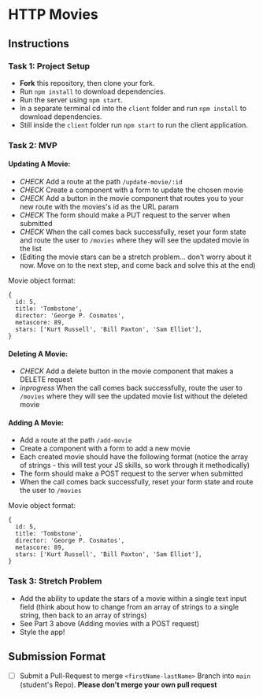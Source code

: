 # HTTP Movies

## Instructions

### Task 1: Project Setup 

- **Fork** this repository, then clone your fork.
- Run `npm install` to download dependencies.
- Run the server using `npm start`.
- In a separate terminal cd into the `client` folder and run `npm install` to download dependencies.
- Still inside the `client` folder run `npm start` to run the client application.

### Task 2: MVP

#### Updating A Movie:

- _CHECK_ Add a route at the path `/update-movie/:id`
- _CHECK_ Create a component with a form to update the chosen movie
- _CHECK_  Add a button in the movie component that routes you to your new route with the movies's id as the URL param
- _CHECK_ The form should make a PUT request to the server when submitted
- _CHECK_ When the call comes back successfully, reset your form state and route the user to `/movies` where they will see the updated movie in the list
- (Editing the movie stars can be a stretch problem... don't worry about it now. Move on to the next step, and come back and solve this at the end)

Movie object format:

```
{
  id: 5,
  title: 'Tombstone',
  director: 'George P. Cosmatos',
  metascore: 89,
  stars: ['Kurt Russell', 'Bill Paxton', 'Sam Elliot'],
}
```

#### Deleting A Movie:

- _CHECK_ Add a delete button in the movie component that makes a DELETE request
- _inprogress_ When the call comes back successfully, route the user to `/movies` where they will see the updated movie list without the deleted movie

#### Adding A Movie:

- Add a route at the path `/add-movie`
- Create a component with a form to add a new movie
- Each created movie should have the following format (notice the array of strings - this will test your JS skills, so work through it methodically)
- The form should make a POST request to the server when submitted
- When the call comes back successfully, reset your form state and route the user to `/movies`

Movie object format:

```
{
  id: 5,
  title: 'Tombstone',
  director: 'George P. Cosmatos',
  metascore: 89,
  stars: ['Kurt Russell', 'Bill Paxton', 'Sam Elliot'],
}
```

### Task 3: Stretch Problem

- Add the ability to update the stars of a movie within a single text input field (think about how to change from an array of strings to a single string, then back to an array of strings)
- See Part 3 above (Adding movies with a POST request)
- Style the app!

## Submission Format
* [ ] Submit a Pull-Request to merge `<firstName-lastName>` Branch into `main` (student's  Repo). **Please don't merge your own pull request**
